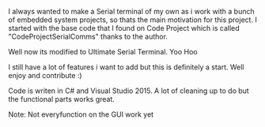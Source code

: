 I always wanted to make a Serial terminal of my own as i work with a bunch of embedded system projects, 
so thats the main motivation for this project. I started with the base code that I found on Code Project
which is called "CodeProjectSerialComms" thanks to the author. 

Well now its modified to Ultimate Serial Terminal. Yoo Hoo 

I still have a lot of features i want to add but this is definitely a start. Well enjoy and contribute :) 

Code is writen in C# and Visual Studio 2015. A lot of cleaning up to do but the functional parts works great.  

Note: Not everyfunction on the GUI work yet

